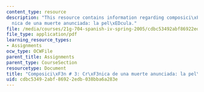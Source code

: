```yaml
---
content_type: resource
description: "This resource contains information regarding composici\xF3n # 3: cr\xF3\
  nica de una muerte anunciada: la pel\xEDcula."
file: /media/courses/21g-704-spanish-iv-spring-2005/cdbc53492abf86922edb038bba6a283e_MIT21G_704S05_guion_instru.pdf
file_type: application/pdf
learning_resource_types:
- Assignments
ocw_type: OCWFile
parent_title: Assignments
parent_type: CourseSection
resourcetype: Document
title: "Composici\xF3n # 3: Cr\xF3nica de una muerte anunciada: la pel\xEDcula"
uid: cdbc5349-2abf-8692-2edb-038bba6a283e
---
```

